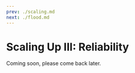 ```yaml
---
prev: ./scaling.md
next: ./flood.md
---
```


# Scaling Up III: Reliability

Coming soon, please come back later.

